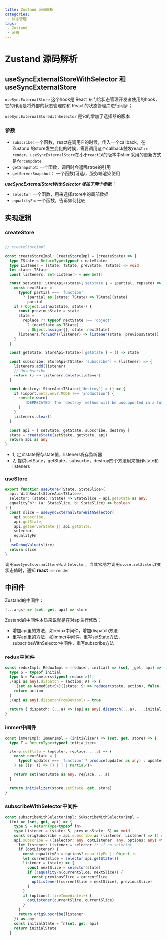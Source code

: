 ```yaml
---
title: Zustand 源码解析
categories:
 - 状态管理
tags:
 - Zustand
 - 源码
---
```


# Zustand 源码解析



## useSyncExternalStoreWithSelector 和 useSyncExternalStore

`useSyncExternalStore` 这个hook是 React 专门给状态管理开发者使用的hook，它的作用是将外部的状态管理库和 React 的状态管理库进行同步；

` useSyncExternalStoreWithSelector ` 是它的增加了选择器的版本

### 参数
 - `subscribe`: 一个函数，react在调用它的时候，传入一个callback，在Zustond 的store发生变化的时候，需要调用这个callback触发react `re-render`，`useSyncExternalStore`在小于`react18`的版本中shim采用的更新方式是`forceUpdate`
 - `getSnapshot`: 一个函数，调用时会返回stroe的引用
 - `getServerSnapshot`： 一个函数(可选)，服务端渲染使用

  ***useSyncExternalStoreWithSelector 增加了两个参数：***
 - `selector`: 一个函数，用来选择store中的局部数据
 - `equalityFn`: 一个函数，告诉如何比较

## 实现逻辑

### createStore

```ts

// createStoreImpl

const createStoreImpl: CreateStoreImpl = (createState) => {
  type TState = ReturnType<typeof createState>
  type Listener = (state: TState, prevState: TState) => void
  let state: TState
  const listeners: Set<Listener> = new Set()

  const setState: StoreApi<TState>['setState'] = (partial, replace) => {
    const nextState =
      typeof partial === 'function'
        ? (partial as (state: TState) => TState)(state)
        : partial
    if (!Object.is(nextState, state)) {
      const previousState = state
      state =
        replace ?? typeof nextState !== 'object'
          ? (nextState as TState)
          : Object.assign({}, state, nextState)
      listeners.forEach((listener) => listener(state, previousState))
    }
  }

  const getState: StoreApi<TState>['getState'] = () => state

  const subscribe: StoreApi<TState>['subscribe'] = (listener) => {
    listeners.add(listener)
    // Unsubscribe
    return () => listeners.delete(listener)
  }

  const destroy: StoreApi<TState>['destroy'] = () => {
    if (import.meta.env?.MODE !== 'production') {
      console.warn(
        '[DEPRECATED] The `destroy` method will be unsupported in a future version. Instead use unsubscribe function returned by subscribe. Everything will be garbage-collected if store is garbage-collected.'
      )
    }
    listeners.clear()
  }

  const api = { setState, getState, subscribe, destroy }
  state = createState(setState, getState, api)
  return api as any
}

```

- 1, 定义state保存state值，listeners保存监听器
- 2, 提供setState，getState，subscribe，destroy四个方法用来操作state和listeners

### useStore

```ts
export function useStore<TState, StateSlice>(
  api: WithReact<StoreApi<TState>>,
  selector: (state: TState) => StateSlice = api.getState as any,
  equalityFn?: (a: StateSlice, b: StateSlice) => boolean
) {
  const slice = useSyncExternalStoreWithSelector(
    api.subscribe,
    api.getState,
    api.getServerState || api.getState,
    selector,
    equalityFn
  )
  useDebugValue(slice)
  return slice
}

```
调用`useSyncExternalStoreWithSelector`，当其它地方调用`store.setState` 改变状态值时，通知 **react** `re-render`


## 中间件

Zustand的中间件：

```ts
(...args) => (set, get, api) => store
```

Zustand的中间件本质来说就是在对api进行修改：
- 增加api里的方法，如redux中间件，增加dispatch方法
- 重写api里的方法，如immer中间件，重写setState方法， subscribeWithSelector中间件，重写subscribe方法


### redux中间件

```ts
const reduxImpl: ReduxImpl = (reducer, initial) => (set, _get, api) => {
  type S = typeof initial
  type A = Parameters<typeof reducer>[1]
  ;(api as any).dispatch = (action: A) => {
    ;(set as NamedSet<S>)((state: S) => reducer(state, action), false, action)
    return action
  }
  ;(api as any).dispatchFromDevtools = true

  return { dispatch: (...a) => (api as any).dispatch(...a), ...initial }
}
```


### immer中间件

```ts
const immerImpl: ImmerImpl = (initializer) => (set, get, store) => {
  type T = ReturnType<typeof initializer>

  store.setState = (updater, replace, ...a) => {
    const nextState = (
      typeof updater === 'function' ? produce(updater as any) : updater
    ) as ((s: T) => T) | T | Partial<T>

    return set(nextState as any, replace, ...a)
  }

  return initializer(store.setState, get, store)
}
```

### subscribeWithSelector中间件

```ts
const subscribeWithSelectorImpl: SubscribeWithSelectorImpl =
  (fn) => (set, get, api) => {
    type S = ReturnType<typeof fn>
    type Listener = (state: S, previousState: S) => void
    const origSubscribe = api.subscribe as (listener: Listener) => () => void
    api.subscribe = ((selector: any, optListener: any, options: any) => {
      let listener: Listener = selector // if no selector
      if (optListener) {
        const equalityFn = options?.equalityFn || Object.is
        let currentSlice = selector(api.getState())
        listener = (state) => {
          const nextSlice = selector(state)
          if (!equalityFn(currentSlice, nextSlice)) {
            const previousSlice = currentSlice
            optListener((currentSlice = nextSlice), previousSlice)
          }
        }
        if (options?.fireImmediately) {
          optListener(currentSlice, currentSlice)
        }
      }
      return origSubscribe(listener)
    }) as any
    const initialState = fn(set, get, api)
    return initialState
  }
```
